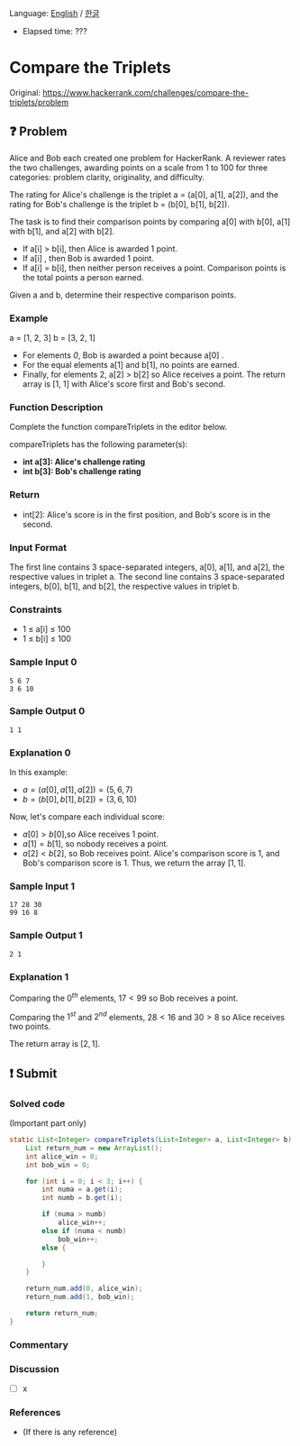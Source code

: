 Language: [English](./README.md) / [한글](./README_ko.md)
- Elapsed time: ???

# Compare the Triplets
Original: https://www.hackerrank.com/challenges/compare-the-triplets/problem

## :question: Problem
Alice and Bob each created one problem for HackerRank. A reviewer rates the two challenges, awarding points on a scale from 1 to 100 for three categories: problem clarity, originality, and difficulty.

The rating for Alice's challenge is the triplet a = (a[0], a[1], a[2]), and the rating for Bob's challenge is the triplet b = (b[0], b[1], b[2]).

The task is to find their comparison points by comparing a[0] with b[0], a[1] with b[1], and a[2] with b[2].

- If a[i] > b[i], then Alice is awarded 1 point.
- If a[i] , then Bob is awarded 1 point.
- If a[i] = b[i], then neither person receives a point.
Comparison points is the total points a person earned.

Given a and b, determine their respective comparison points.

### Example
a = [1, 2, 3]
b = [3, 2, 1]
- For elements *0*, Bob is awarded a point because a[0] .
- For the equal elements a[1] and b[1], no points are earned.
- Finally, for elements 2, a[2] > b[2] so Alice receives a point.
The return array is [1, 1] with Alice's score first and Bob's second.

### Function Description
Complete the function compareTriplets in the editor below.

compareTriplets has the following parameter(s):

- __int a[3]: Alice's challenge rating__
- __int b[3]: Bob's challenge rating__

### Return
- int[2]: Alice's score is in the first position, and Bob's score is in the second.

### Input Format
The first line contains 3 space-separated integers, a[0], a[1], and a[2], the respective values in triplet a.
The second line contains 3 space-separated integers, b[0], b[1], and b[2], the respective values in triplet b.

### Constraints
- 1 ≤ a[i] ≤ 100
- 1 ≤ b[i] ≤ 100

### Sample Input 0
```
5 6 7
3 6 10
```

### Sample Output 0
```
1 1
```

### Explanation 0
In this example:
- $a=(a[0], a[1], a[2]) = (5, 6, 7)$
- $b=(b[0], b[1], b[2]) = (3, 6, 10)$

Now, let's compare each individual score:

- $a[0] > b[0]$,so Alice receives $1$ point.
- $a[1] = b[1]$, so nobody receives a point.
- $a[2] < b[2]$, so Bob receives  point.
Alice's comparison score is $1$, and Bob's comparison score is $1$. Thus, we return the array $[1, 1]$.

### Sample Input 1
```
17 28 30
99 16 8
```

### Sample Output 1
```
2 1
```

### Explanation 1
Comparing the $0^{th}$ elements, $17 < 99$ so Bob receives a point.

Comparing the $1^{st}$ and $2^{nd}$ elements, $28 < 16$ and $30 > 8$ so Alice receives two points.

The return array is $[2, 1]$.

## :exclamation: Submit
### Solved code
(Important part only)
``` java
static List<Integer> compareTriplets(List<Integer> a, List<Integer> b) {
    List return_num = new ArrayList();
    int alice_win = 0;
    int bob_win = 0;

    for (int i = 0; i < 3; i++) {
        int numa = a.get(i);
        int numb = b.get(i);

        if (numa > numb)
            alice_win++;
        else if (numa < numb)
            bob_win++;
        else {

        }
    }

    return_num.add(0, alice_win);
    return_num.add(1, bob_win);

    return return_num;
}
```

### Commentary

### Discussion
- [ ] x

### References
- (If there is any reference)